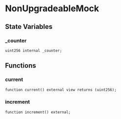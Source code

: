 # NonUpgradeableMock

## State Variables
### _counter

```solidity
uint256 internal _counter;
```


## Functions
### current


```solidity
function current() external view returns (uint256);
```

### increment


```solidity
function increment() external;
```

